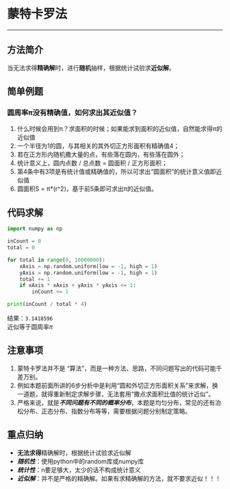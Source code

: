 # 蒙特卡罗法
---

## 方法简介
当无法求得**精确解**时，进行**随机**抽样，根据统计试验求**近似解**。

## 简单例题
### 圆周率π没有精确值，如何求出其近似值？
1. 什么时候会用到π？求面积的时候；如果能求到面积的近似值，自然能求得π的近似值
2. 一个半径为1的圆，与其相关的其外切正方形面积有精确值4；
3. 若在正方形内随机撒大量的点，有些落在圆内，有些落在圆外；
4. 统计意义上，圆内点数 / 总点数 = 圆面积 / 正方形面积；
5. 第4条中有3项是有统计值或精确值的，所以可求出“圆面积”的统计意义值即近似值
6. 圆面积S = π*(r^2)，基于前5条即可求出π的近似值。

## 代码求解
```python
import numpy as np

inCount = 0
total = 0

for total in range(0, 10000000):
    xAxis = np.random.uniform(low = -1, high = 1)
    yAxis = np.random.uniform(low = -1, high = 1)
    total += 1
    if xAxis * xAxis + yAxis * yAxis <= 1:
        inCount += 1

print(inCount / total * 4) 
```
结果：```3.1418596``` <br>近似等于圆周率$\pi$

## 注意事项
1. 蒙特卡罗法并不是 “算法”，而是一种方法、思路，不同问题写出的代码可能千差万别。
2. 例如本题前面所讲的6步分析中是利用“圆和外切正方形面积关系”来求解，换一道题，就得重新制定求解步骤，无法套用“撒点求面积比值的统计近似”。
3. 严格来说，就是***不同问题有不同的概率分布***，本题是均匀分布，常见的还有泊松分布、正态分布、指数分布等等，需要根据问题分别制定策略。

## 重点归纳
- **无法求得**精确解时，根据统计试验求近似解
- ***随机性***：使用python中的random库或numpy库
- ***统计性***：n要足够大，太少的话不构成统计意义
- ***近似解***：并不是严格的精确解。如果有求精确解的方法，就不要求近似！！！

